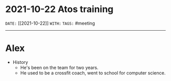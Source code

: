 # 2021-10-22 Atos training
`DATE:` [[2021-10-22]]
`WITH:` 
`TAGS:` #meeting

---
# Alex
- History
	- He's been on the team for two years.
	- He used to be a crossfit coach, went to school for computer science.